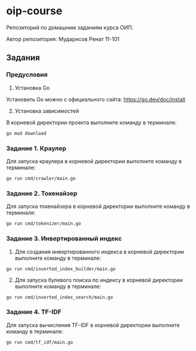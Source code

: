 # oip-course

Репозиторий по домашним заданиям курса ОИП.

Автор репозитория: Мударисов Ренат 11-101

## Задания

### Предусловия

1. Установка Go

Установить Go можно с официального сайта: https://go.dev/doc/install

2. Установка зависимостей

В корневой директории проекта выполните команду в терминале:
```
go mod download
```

### Задание 1. Краулер

Для запуска краулера в корневой директории выполните команду в терминале:
```
go run cmd/crawler/main.go
```

### Задание 2. Токенайзер

Для запуска токенайзера в корневой директории выполните команду в терминале:
```
go run cmd/tokenizer/main.go
```

### Задание 3. Инвертированный индекс

1. Для создания инвертированного индекса в корневой директории выполните команду в терминале:
```
go run cmd/inverted_index_builder/main.go
```

2. Для запуска булевого поиска по индексу в корневой директории выполните команду в терминале:
```
go run cmd/inverted_index_search/main.go
```

### Задание 4. TF-IDF

Для запуска вычисления TF-IDF в корневой директории выполните команду в терминале:
```
go run cmd/tf_idf/main.go
```